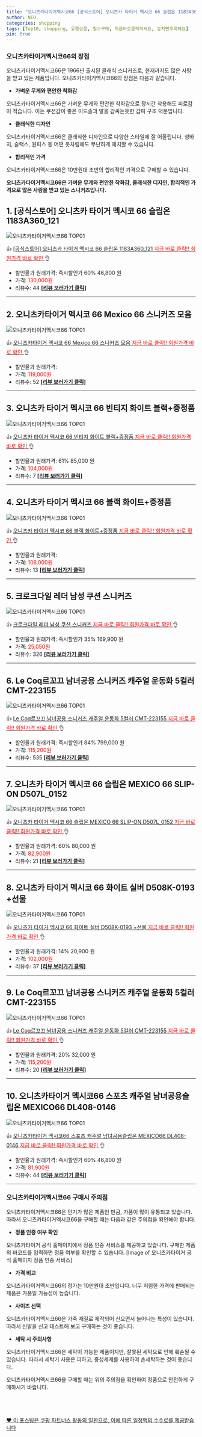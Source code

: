 ```yaml
---
title: "오니츠카타이거멕시코66 [공식스토어] 오니츠카 타이거 멕시코 66 슬립온 1183A360_121 특장점 필요 추천 제품 비교 최저 가격 비교 장점 구매 후기 구매평"
author: NEO.
categories: shopping
tags: [Top10, shopping, 유행상품, 필수구매, 지금바로클릭하세요, 놓치면후회해요]
pin: true
---
```

### 오니츠카타이거멕시코66의 장점

오니츠카타이거멕시코66은 1966년 출시된 클래식 스니커즈로, 현재까지도 많은 사랑을 받고 있는 제품입니다. 오니츠카타이거멕시코66의 장점은 다음과 같습니다.

* **가벼운 무게와 편안한 착화감**

오니츠카타이거멕시코66은 가벼운 무게와 편안한 착화감으로 장시간 착용해도 피로감이 적습니다. 이는 쿠션감이 좋은 미드솔과 발을 감싸는듯한 갑피 구조 덕분입니다.

* **클래식한 디자인**

오니츠카타이거멕시코66은 클래식한 디자인으로 다양한 스타일에 잘 어울립니다. 청바지, 슬랙스, 원피스 등 어떤 옷차림에도 무난하게 매치할 수 있습니다.

* **합리적인 가격**

오니츠카타이거멕시코66은 10만원대 초반의 합리적인 가격으로 구매할 수 있습니다.

**오니츠카타이거멕시코66은 가벼운 무게와 편안한 착화감, 클래식한 디자인, 합리적인 가격으로 많은 사랑을 받고 있는 스니커즈입니다.**

   

## 1. [공식스토어] 오니츠카 타이거 멕시코 66 슬립온 1183A360_121

![오니츠카타이거멕시코66 TOP01](https://thumbnail6.coupangcdn.com/thumbnails/remote/490x490ex/image/vendor_inventory/f6a2/7a4d66b4732246916f5d8ed3ccd67eeaf3340dd2932c1e407dac26808916.jpg)


👍 [[공식스토어] 오니츠카 타이거 멕시코 66 슬립온 1183A360_121 <font color=red> 지금 바로 클릭!! 회원가격 바로 확인 </font> ](https://link.coupang.com/re/AFFSDP?lptag=AF3617701&subid=GithubCoopas&pageKey=7283973624&traceid=V0-153&itemId=18602645252&vendorItemId=85738647520) 👌 


- 할인율과 원래가격: 즉시할인가 60%  46,800   원
- 가격: <span style='color:red'>130,000원</span>
- 리뷰수: 44  [**[리뷰 보러가기 클릭]**](https://link.coupang.com/re/AFFSDP?lptag=AF3617701&subid=GithubCoopas&pageKey=7283973624&traceid=V0-153&itemId=18602645252&vendorItemId=85738647520)

---


   

## 2. 오니츠카타이거 멕시코 66 Mexico 66 스니커즈 모음

![오니츠카타이거멕시코66 TOP01](https://thumbnail9.coupangcdn.com/thumbnails/remote/490x490ex/image/vendor_inventory/1a94/67355072e9811c09591612ebcfcf9a095b89ef5dacd05b487f020447587a.png)


👍 [오니츠카타이거 멕시코 66 Mexico 66 스니커즈 모음 <font color=red> 지금 바로 클릭!! 회원가격 바로 확인 </font> ](https://link.coupang.com/re/AFFSDP?lptag=AF3617701&subid=GithubCoopas&pageKey=7539440828&traceid=V0-153&itemId=19815728924&vendorItemId=86917782051) 👌 


- 할인율과 원래가격: 
- 가격: <span style='color:red'>119,000원</span>
- 리뷰수: 52  [**[리뷰 보러가기 클릭]**](https://link.coupang.com/re/AFFSDP?lptag=AF3617701&subid=GithubCoopas&pageKey=7539440828&traceid=V0-153&itemId=19815728924&vendorItemId=86917782051)

---


   

## 3. 오니츠카 타이거 멕시코 66 빈티지 화이트 블랙+증정품

![오니츠카타이거멕시코66 TOP01](https://thumbnail6.coupangcdn.com/thumbnails/remote/490x490ex/image/vendor_inventory/b496/16cf888909984f61a75435fc5491eb5827347c533dfc0ca47b4db191a5af.jpg)


👍 [오니츠카 타이거 멕시코 66 빈티지 화이트 블랙+증정품 <font color=red> 지금 바로 클릭!! 회원가격 바로 확인 </font> ](https://link.coupang.com/re/AFFSDP?lptag=AF3617701&subid=GithubCoopas&pageKey=7646666305&traceid=V0-153&itemId=20334135268&vendorItemId=87419170745) 👌 


- 할인율과 원래가격: 61%  85,000   원
- 가격: <span style='color:red'>104,000원</span>
- 리뷰수: 7  [**[리뷰 보러가기 클릭]**](https://link.coupang.com/re/AFFSDP?lptag=AF3617701&subid=GithubCoopas&pageKey=7646666305&traceid=V0-153&itemId=20334135268&vendorItemId=87419170745)

---


   

## 4. 오니츠카 타이거 멕시코 66 블랙 화이트+증정품

![오니츠카타이거멕시코66 TOP01](https://thumbnail9.coupangcdn.com/thumbnails/remote/490x490ex/image/vendor_inventory/d081/3c5639ccec3312a2ec1c61b7be90105b127d96ad83f9f19b93d363037397.jpg)


👍 [오니츠카 타이거 멕시코 66 블랙 화이트+증정품 <font color=red> 지금 바로 클릭!! 회원가격 바로 확인 </font> ](https://link.coupang.com/re/AFFSDP?lptag=AF3617701&subid=GithubCoopas&pageKey=7646662199&traceid=V0-153&itemId=20334102196&vendorItemId=87419136223) 👌 


- 할인율과 원래가격: 
- 가격: <span style='color:red'>106,000원</span>
- 리뷰수: 13  [**[리뷰 보러가기 클릭]**](https://link.coupang.com/re/AFFSDP?lptag=AF3617701&subid=GithubCoopas&pageKey=7646662199&traceid=V0-153&itemId=20334102196&vendorItemId=87419136223)

---


   

## 5. 크로크다일 레더 남성 쿠션 스니커즈

![오니츠카타이거멕시코66 TOP01](https://thumbnail7.coupangcdn.com/thumbnails/remote/490x490ex/image/rs_quotation_api/pzktg2vb/3b12955d6c1e452487a180a39583df75.jpg)


👍 [크로크다일 레더 남성 쿠션 스니커즈 <font color=red> 지금 바로 클릭!! 회원가격 바로 확인 </font> ](https://link.coupang.com/re/AFFSDP?lptag=AF3617701&subid=GithubCoopas&pageKey=6072487871&traceid=V0-153&itemId=11217500299&vendorItemId=78494997380) 👌 


- 할인율과 원래가격: 즉시할인가 35%  169,900   원
- 가격: <span style='color:red'>25,050원</span>
- 리뷰수: 326  [**[리뷰 보러가기 클릭]**](https://link.coupang.com/re/AFFSDP?lptag=AF3617701&subid=GithubCoopas&pageKey=6072487871&traceid=V0-153&itemId=11217500299&vendorItemId=78494997380)

---


   

## 6. Le Coq르꼬끄 남녀공용 스니커즈 캐주얼 운동화 5컬러 CMT-223155

![오니츠카타이거멕시코66 TOP01](https://thumbnail8.coupangcdn.com/thumbnails/remote/490x490ex/image/vendor_inventory/dbdc/3ce79ca68310f6c4c21ab3a8880b42f47fe990d8a13e40026e5e43aa2433.jpg)


👍 [Le Coq르꼬끄 남녀공용 스니커즈 캐주얼 운동화 5컬러 CMT-223155 <font color=red> 지금 바로 클릭!! 회원가격 바로 확인 </font> ](https://link.coupang.com/re/AFFSDP?lptag=AF3617701&subid=GithubCoopas&pageKey=7549162130&traceid=V0-153&itemId=19862703311&vendorItemId=86963616659) 👌 


- 할인율과 원래가격: 즉시할인가 84%  799,000   원
- 가격: <span style='color:red'>115,200원</span>
- 리뷰수: 535  [**[리뷰 보러가기 클릭]**](https://link.coupang.com/re/AFFSDP?lptag=AF3617701&subid=GithubCoopas&pageKey=7549162130&traceid=V0-153&itemId=19862703311&vendorItemId=86963616659)

---


   

## 7. 오니츠카 타이거 멕시코 66 슬립온 MEXICO 66 SLIP-ON D507L_0152

![오니츠카타이거멕시코66 TOP01](https://thumbnail8.coupangcdn.com/thumbnails/remote/490x490ex/image/vendor_inventory/0476/99e34198d00bacafac1e096309ed3c97fefc287a9abccfc33cd0feb34fa0.jpg)


👍 [오니츠카 타이거 멕시코 66 슬립온 MEXICO 66 SLIP-ON D507L_0152 <font color=red> 지금 바로 클릭!! 회원가격 바로 확인 </font> ](https://link.coupang.com/re/AFFSDP?lptag=AF3617701&subid=GithubCoopas&pageKey=6630702701&traceid=V0-153&itemId=15114353358&vendorItemId=82336158281) 👌 


- 할인율과 원래가격: 60%  80,000   원
- 가격: <span style='color:red'>82,900원</span>
- 리뷰수: 21  [**[리뷰 보러가기 클릭]**](https://link.coupang.com/re/AFFSDP?lptag=AF3617701&subid=GithubCoopas&pageKey=6630702701&traceid=V0-153&itemId=15114353358&vendorItemId=82336158281)

---


   

## 8. 오니츠카 타이거 멕시코 66 화이트 실버 D508K-0193 +선물

![오니츠카타이거멕시코66 TOP01](https://thumbnail6.coupangcdn.com/thumbnails/remote/490x490ex/image/vendor_inventory/9409/586d95a912573d85d1592f77d32ed71abaf3c31e1bb896cf11483d005093.jpg)


👍 [오니츠카 타이거 멕시코 66 화이트 실버 D508K-0193 +선물 <font color=red> 지금 바로 클릭!! 회원가격 바로 확인 </font> ](https://link.coupang.com/re/AFFSDP?lptag=AF3617701&subid=GithubCoopas&pageKey=7646380903&traceid=V0-153&itemId=20332335626&vendorItemId=87417403752) 👌 


- 할인율과 원래가격: 14%  20,900   원
- 가격: <span style='color:red'>102,000원</span>
- 리뷰수: 37  [**[리뷰 보러가기 클릭]**](https://link.coupang.com/re/AFFSDP?lptag=AF3617701&subid=GithubCoopas&pageKey=7646380903&traceid=V0-153&itemId=20332335626&vendorItemId=87417403752)

---


   

## 9. Le Coq르꼬끄 남녀공용 스니커즈 캐주얼 운동화 5컬러 CMT-223155

![오니츠카타이거멕시코66 TOP01](https://thumbnail8.coupangcdn.com/thumbnails/remote/490x490ex/image/vendor_inventory/11ce/9a4a147c286ae8a26e5b0e526c9ed9efd05abeae161f51c9b931056a5a4e.jpg)


👍 [Le Coq르꼬끄 남녀공용 스니커즈 캐주얼 운동화 5컬러 CMT-223155 <font color=red> 지금 바로 클릭!! 회원가격 바로 확인 </font> ](https://link.coupang.com/re/AFFSDP?lptag=AF3617701&subid=GithubCoopas&pageKey=7549162130&traceid=V0-153&itemId=19862703314&vendorItemId=86963616680) 👌 


- 할인율과 원래가격: 20%  32,000   원
- 가격: <span style='color:red'>115,200원</span>
- 리뷰수: 20  [**[리뷰 보러가기 클릭]**](https://link.coupang.com/re/AFFSDP?lptag=AF3617701&subid=GithubCoopas&pageKey=7549162130&traceid=V0-153&itemId=19862703314&vendorItemId=86963616680)

---


   

## 10. 오니츠카타이거 멕시코66 스포츠 캐주얼 남녀공용슬립온 MEXICO66 DL408-0146

![오니츠카타이거멕시코66 TOP01](https://thumbnail6.coupangcdn.com/thumbnails/remote/490x490ex/image/vendor_inventory/b6a3/75004142758d877f9e9b40ec593516003f8dc8e882e72508a82d546f755f.jpg)


👍 [오니츠카타이거 멕시코66 스포츠 캐주얼 남녀공용슬립온 MEXICO66 DL408-0146 <font color=red> 지금 바로 클릭!! 회원가격 바로 확인 </font> ](https://link.coupang.com/re/AFFSDP?lptag=AF3617701&subid=GithubCoopas&pageKey=6630702767&traceid=V0-153&itemId=15114353896&vendorItemId=82336158879) 👌 


- 할인율과 원래가격: 즉시할인가 60%  46,800   원
- 가격: <span style='color:red'>81,900원</span>
- 리뷰수: 44  [**[리뷰 보러가기 클릭]**](https://link.coupang.com/re/AFFSDP?lptag=AF3617701&subid=GithubCoopas&pageKey=6630702767&traceid=V0-153&itemId=15114353896&vendorItemId=82336158879)

---
### 오니츠카타이거멕시코66 구매시 주의점

오니츠카타이거멕시코66은 인기가 많은 제품인 만큼, 가품이 많이 유통되고 있습니다. 따라서 오니츠카타이거멕시코66을 구매할 때는 다음과 같은 주의점을 확인해야 합니다.

* **정품 인증 여부 확인**

오니츠카타이거 공식 홈페이지에서 정품 인증 서비스를 제공하고 있습니다. 구매한 제품의 바코드를 입력하면 정품 여부를 확인할 수 있습니다.
[Image of 오니츠카타이거 공식 홈페이지 정품 인증 서비스]

* **가격 비교**

오니츠카타이거멕시코66의 정가는 10만원대 초반입니다. 너무 저렴한 가격에 판매되는 제품은 가품일 가능성이 높습니다.

* **사이즈 선택**

오니츠카타이거멕시코66은 가죽 재질로 제작되어 신으면서 늘어나는 특성이 있습니다. 따라서 신발을 신고 테스트해 보고 구매하는 것이 좋습니다.

* **세탁 시 주의사항**

오니츠카타이거멕시코66은 세탁이 가능한 제품이지만, 잘못된 세탁으로 인해 훼손될 수 있습니다. 따라서 세탁기 사용은 피하고, 중성세제를 사용하여 손세탁하는 것이 좋습니다.

오니츠카타이거멕시코66을 구매할 때는 위의 주의점을 확인하여 정품으로 안전하게 구매하시기 바랍니다.<br><br><br><br><br> [ ❤  이 포스팅은 쿠팡 파트너스 활동의 일환으로, 이에 따른 일정액의 수수료를 제공받습니다](https://link.coupang.com/a/bcEFyh)
